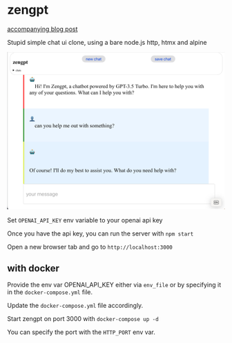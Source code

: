 # zengpt

[accompanying blog post](https://cri.dev/posts/2023-10-17-zengpt-chapgpt-alternative-frontend-opensource-self-hosting/)

Stupid simple chat ui clone, using a bare node.js http, htmx and alpine

![zengpt](zengpt.jpeg)

Set `OPENAI_API_KEY` env variable to your openai api key

Once you have the api key, you can run the server with `npm start`

Open a new browser tab and go to `http://localhost:3000`

## with docker

Provide the env var OPENAI_API_KEY either via `env_file` or by specifying it in the `docker-compose.yml` file.

Update the `docker-compose.yml` file accordingly.

Start zengpt on port 3000 with `docker-compose up -d`

You can specify the port with the `HTTP_PORT` env var.
